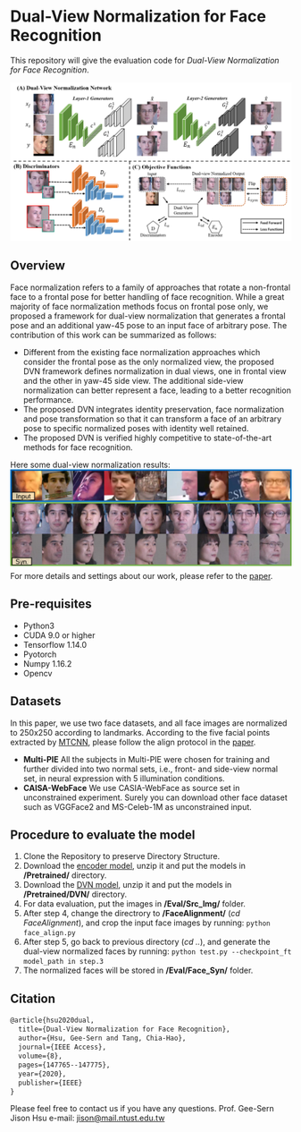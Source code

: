 # Dual-View Normalization for Face Recognition
This repository will give the evaluation code for *Dual-View Normalization for Face Recognition*.


![Alt text](./imgs/Architecture.png)


Overview
--
Face normalization refers to a family of approaches that rotate a non-frontal face to a frontal pose for better handling of face recognition. While a great majority of face normalization methods focus on frontal pose only, we proposed a framework for dual-view normalization that generates a frontal pose and an additional yaw-45 pose to an input face of arbitrary pose. The contribution of this work can be summarized as follows:
- Different from the existing face normalization approaches which consider the frontal pose as the only normalized view, the proposed DVN framework defines normalization in dual views, one in frontal view and the other in yaw-45 side view. The additional side-view normalization can better represent a face, leading to a better recognition performance. 
- The proposed DVN integrates identity preservation, face normalization and pose transformation so that it can transform a face of an arbitrary pose to specific normalized poses with identity well retained.      
- The proposed DVN is verified highly competitive to state-of-the-art methods for face recognition.

Here some dual-view normalization results:
![Alt text](./imgs/DualView_Results.png)
For more details and settings about our work, please refer to the [paper](https://ieeexplore.ieee.org/abstract/document/9162013/).

Pre-requisites
-- 
- Python3
- CUDA 9.0 or higher
- Tensorflow 1.14.0
- Pyotorch 
- Numpy 1.16.2
- Opencv


Datasets
--
In this paper, we use two face datasets, and all face images are normalized to 250x250 according to landmarks. According to the five facial points extracted by [MTCNN](https://arxiv.org/abs/1604.02878), please follow the align protocol in the [paper]().
- **Multi-PIE** All the subjects in Multi-PIE were chosen for training and further divided into two normal sets, i.e., front- and side-view normal set, in neural expression with 5 illumination conditions.
- **CAISA-WebFace** We use CASIA-WebFace as source set in unconstrained experiment. Surely you can download other face dataset such as VGGFace2 and MS-Celeb-1M as unconstrained input. 
 
 
Procedure to evaluate the model
--
1. Clone the Repository to preserve Directory Structure. 
2. Download the [encoder model](https://drive.google.com/open?id=1yk_GN-rKWitRiw_6iXE0bEZu4G_rRfPT), unzip it and put the models in **/Pretrained/** directory.
3. Download the [DVN model](https://drive.google.com/file/d/1Dut_IsIQTTJZFBe5PfT0MR0GYReVKWTz/view?usp=sharing), unzip it and put the models in **/Pretrained/DVN/** directory.
4. For data evaluation, put the images in **/Eval/Src_Img/** folder. 
5. After step 4, change the directrory to **/FaceAlignment/** (*cd FaceAlignment*), and crop the input face images by running:
```python face_align.py```
6. After step 5, go back to previous directory (*cd ..*), and generate the dual-view normalized faces by running:
```python test.py --checkpoint_ft model_path in step.3```
7. The normalized faces will be stored in **/Eval/Face_Syn/** folder.

 
Citation
--
```
@article{hsu2020dual,
  title={Dual-View Normalization for Face Recognition},
  author={Hsu, Gee-Sern and Tang, Chia-Hao},
  journal={IEEE Access},
  volume={8},
  pages={147765--147775},
  year={2020},
  publisher={IEEE}
}
```
Please feel free to contact us if you have any questions. Prof. Gee-Sern Jison Hsu e-mail: jison@mail.ntust.edu.tw
